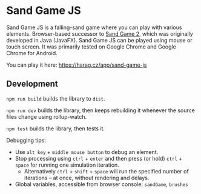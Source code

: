 # Sand Game JS

Sand Game JS is a falling-sand game where you can play with various elements.
Browser-based successor to [Sand Game 2](https://github.com/Hartrik/Sand-Game-2), which was originally developed in Java (JavaFX).
Sand Game JS can be played using mouse or touch screen.
It was primarily tested on Google Chrome and Google Chrome for Android.

You can play it here: https://harag.cz/app/sand-game-js


## Development

`npm run build` builds the library to `dist`.

`npm run dev` builds the library, then keeps rebuilding it whenever the source files change using rollup-watch.

`npm test` builds the library, then tests it.

Debugging tips:
- Use `alt key` + `middle mouse button` to debug an element.
- Stop processing using `ctrl` + `enter` and then press (or hold) `ctrl` + `space` for running one simulation iteration.
    - Alternatively `ctrl` + `shift` + `space` will run the specified number of iterations – at once, without rendering and delays.
- Global variables, accessible from browser console: `sandGame`, `brushes`
